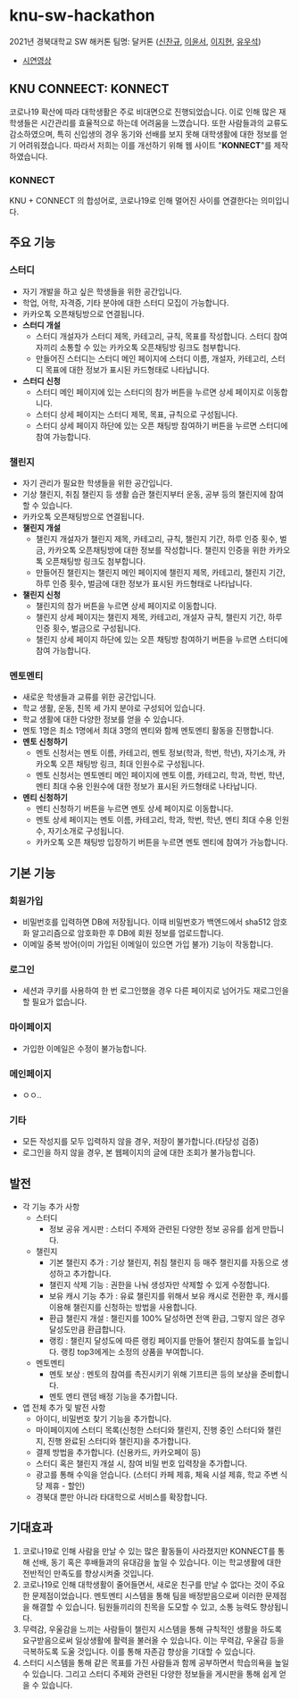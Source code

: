 # knu-sw-hackathon
2021년 경북대학교 SW 해커톤 팀명: 달커톤 ([신찬규](https://github.com/DDCS3T3), [이윤서](https://github.com/ellie-adm), [이지현](https://github.com/ljhyeon), [유우석](https://github.com/milk-stone))
* [시연영상]()

## KNU CONNEECT: KONNECT
코로나19 확산에 따라 대학생활은 주로 비대면으로 진행되었습니다. 이로 인해 많은 재학생들은 시간관리를 효율적으로 하는데 어려움을 느꼈습니다. 또한 사람들과의 교류도 감소하였으며, 특히 신입생의 경우 동기와 선배를 보지 못해 대학생활에 대한 정보를 얻기 어려워졌습니다. 따라서 저희는 이를 개선하기 위해 웹 사이트 "<strong>KONNECT</strong>"를 제작하였습니다.

### KONNECT
KNU + CONNECT 의 합성어로, 코로나19로 인해 멀어진 사이를 연결한다는 의미입니다.

## 주요 기능
### 스터디
* 자기 개발을 하고 싶은 학생들을 위한 공간입니다.
* 학업, 어학, 자격증, 기타 분야에 대한 스터디 모집이 가능합니다.
* 카카오톡 오픈채팅방으로 연결됩니다.
* <b>스터디 개설</b>
  * 스터디 개설자가 스터디 제목, 카테고리, 규칙, 목표를 작성합니다. 스터디 참여자끼리 소통할 수 있는 카카오톡 오픈채팅방 링크도 첨부합니다.
  * 만들어진 스터디는 스터디 메인 페이지에 스터디 이름, 개설자, 카테고리, 스터디 목표에 대한 정보가 표시된 카드형태로 나타납니다.
* <b>스터디 신청</b>
  * 스터디 메인 페이지에 있는 스터디의 참가 버튼을 누르면 상세 페이지로 이동합니다.
  * 스터디 상세 페이지는 스터디 제목, 목표, 규칙으로 구성됩니다.
  * 스터디 상세 페이지 하단에 있는 오픈 채팅방 참여하기 버튼을 누르면 스터디에 참여 가능합니다.
### 챌린지
* 자기 관리가 필요한 학생들을 위한 공간입니다.
* 기상 챌린지, 취침 챌린지 등 생활 습관 챌린지부터 운동, 공부 등의 챌린지에 참여할 수 있습니다.
* 카카오톡 오픈채팅방으로 연결됩니다.
* <b>챌린지 개설</b>
  * 챌린지 개설자가 챌린지 제목, 카테고리, 규칙, 챌린지 기간, 하루 인증 횟수, 벌금, 카카오톡 오픈채팅방에 대한 정보를 작성합니다. 챌린지 인증을 위한 카카오톡 오픈채팅방 링크도 첨부합니다.
  * 만들어진 챌린지는 챌린지 메인 페이지에 챌린지 제목, 카테고리, 챌린지 기간, 하루 인증 횟수, 벌금에 대한 정보가 표시된 카드형태로 나타납니다.
* <b>챌린지 신청</b>
  * 챌린지의 참가 버튼을 누르면 상세 페이지로 이동합니다.
  * 챌린지 상세 페이지는 챌린지 제목, 카테고리, 개설자 규칙, 챌린지 기간, 하루 인증 횟수, 벌금으로 구성됩니다.
  * 챌린지 상세 페이지 하단에 있는 오픈 채팅방 참여하기 버튼을 누르면 스터디에 참여 가능합니다.
### 멘토멘티
* 새로운 학생들과 교류를 위한 공간입니다.
* 학교 생활, 운동, 친목 세 가지 분야로 구성되어 있습니다.
* 학교 생활에 대한 다양한 정보를 얻을 수 있습니다.
* 멘토 1명은 최소 1명에서 최대 3명의 멘티와 함께 멘토멘티 활동을 진행합니다.
* <b>멘토 신청하기</b>
  * 멘토 신청서는 멘토 이름, 카테고리, 멘토 정보(학과, 학번, 학년), 자기소개, 카카오톡 오픈 채팅방 링크, 최대 인원수로 구성됩니다.
  * 멘토 신청서는 멘토멘티 메인 페이지에 멘토 이름, 카테고리, 학과, 학번, 학년, 멘티 최대 수용 인원수에 대한 정보가 표시된 카드형태로 나타납니다.
* <b>멘티 신청하기</b>
  * 멘티 신청하기 버튼을 누르면 멘토 상세 페이지로 이동합니다.
  * 멘토 상세 페이지는 멘토 이름, 카테고리, 학과, 학번, 학년, 멘티 최대 수용 인원수, 자기소개로 구성됩니다.
  * 카카오톡 오픈 채팅방 입장하기 버튼을 누르면 멘토 멘티에 참여가 가능합니다.

## 기본 기능
### 회원가입
* 비밀번호를 입력하면 DB에 저장됩니다. 이때 비밀번호가 백엔드에서 sha512 암호화 알고리즘으로 암호화한 후 DB에 회원 정보를 업로드합니다.
* 이메일 중복 방어(이미 가입된 이메일이 있으면 가입 불가) 기능이 작동합니다.
### 로그인
* 세션과 쿠키를 사용하여 한 번 로그인했을 경우 다른 페이지로 넘어가도 재로그인을 할 필요가 없습니다.
### 마이페이지
* 가입한 이메일은 수정이 불가능합니다.
### 메인페이지
* ㅇㅇ..
### 기타
* 모든 작성지를 모두 입력하지 않을 경우, 저장이 불가합니다.(타당성 검증)
* 로그인을 하지 않을 경우, 본 웹페이지의 글에 대한 조회가 불가능합니다.

## 발전
* 각 기능 추가 사항
  * 스터디
    * 정보 공유 게시판 : 스터디 주제와 관련된 다양한 정보 공유를 쉽게 만듭니다.
  * 챌린지
    * 기본 챌린지 추가 : 기상 챌린지, 취침 챌린지 등 매주 챌린지를 자동으로 생성하고 추가합니다.
    * 챌린지 삭제 기능 : 권한을 나눠 생성자만 삭제할 수 있게 수정합니다.
    * 보유 캐시 기능 추가 : 유료 챌린지를 위해서 보유 캐시로 전환한 후, 캐시를 이용해 챌린지를 신청하는 방법을 사용합니다.
    * 환급 챌린지 개설 : 챌린지를 100% 달성하면 전액 환급, 그렇지 않은 경우 달성도만큼 환급합니다.
    * 랭킹 : 챌린지 달성도에 따른 랭킹 페이지를 만들어 챌린지 참여도를 높입니다. 랭킹 top3에게는 소정의 상품을 부여합니다.
  * 멘토멘티
    * 멘토 보상 : 멘토의 참여를 촉진시키기 위해 기프티콘 등의 보상을 준비합니다.
    * 멘토 멘티 랜덤 배정 기능을 추가합니다.
* 앱 전체 추가 및 발전 사항
  * 아이디, 비밀번호 찾기 기능을 추가합니다.
  * 마이페이지에 스터디 목록(신청한 스터디와 챌린지, 진행 중인 스터디와 챌린지, 진행 완료된 스터디와 챌린지)을 추가합니다.
  * 결제 방법을 추가합니다. (신용카드, 카카오페이 등)
  * 스터디 혹은 챌린지 개설 시, 참여 비밀 번호 입력창을 추가합니다.
  * 광고를 통해 수익을 얻습니다. (스터디 카페 제휴, 체육 시설 제휴, 학교 주변 식당 제휴 - 할인)
  * 경북대 뿐만 아니라 타대학으로 서비스를 확장합니다.
  
## 기대효과
1. 코로나19로 인해 사람을 만날 수 있는 많은 활동들이 사라졌지만 KONNECT를 통해 선배, 동기 혹은 후배들과의 유대감을 높일 수 있습니다. 이는 학교생활에 대한 전반적인 만족도를 향상시켜줄 것입니다.
2. 코로나19로 인해 대학생활이 줄어들면서, 새로운 친구를 만날 수 없다는 것이 주요한 문제점이었습니다. 멘토멘티 시스템을 통해 팀을 배정받음으로써 이러한 문제점을 해결할 수 있습니다. 팀원들끼리의 친목을 도모할 수 있고, 소통 능력도 향상됩니다.
3. 무력감, 우울감을 느끼는 사람들이 챌린지 시스템을 통해 규칙적인 생활을 하도록 요구받음으로써 일상생활에 활력을 불러올 수 있습니다. 이는 무력감, 우울감 등을 극복하도록 도울 것입니다. 이를 통해 자존감 향상을 기대할 수 있습니다.
4. 스터디 시스템을 통해 같은 목표를 가진 사람들과 함께 공부하면서 학습의욕을 높일 수 있습니다. 그리고 스터디 주제와 관련된 다양한 정보들을 게시판을 통해 쉽게 얻을 수 있습니다.
